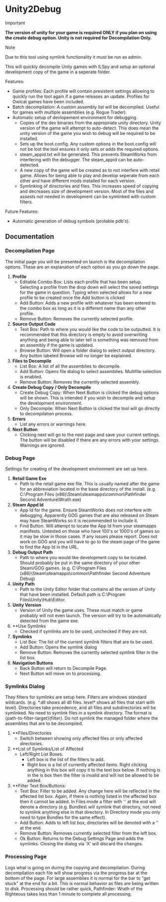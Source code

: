 
# Unity2Debug

> [!IMPORTANT]
> **The version of unity for your game is required ONLY if you plan on using the create debug option. Unity is not required for Decompilation Only.**

> [!NOTE]
> Due to this tool using symlink functionality it must be run as admin.

This will quickly decompile Unity games with ILSpy and setup an optional development copy of the game in a seperate folder.

Features:
* Game profiles: Each profile will contain presistent settings allowing to quickly run the tool again if a game releases an update.  Profiles for Owlcat games have been included.
* Batch decompilation: A custom assembly list will be decompiled. Useful for games with multiple assemblies (e.g. Rogue Trader).
* Automatic setup of devlopement environment for debugging.
  * Copies of the dev binaries from the appropriate unity directory. Unity version of the game will attempt to auto-detect. This does mean the unity version of the game you wish to debug will be required to be installed.
  * Sets up the boot.config.  Any custom options in the boot.config will not be lost the tool ensures it only sets or adds the required options.
  * steam_appid.txt will be generated. This prevents SteamWorks from interfering with the debugger. The steam_appid can be auto-detected.
  * A new copy of the game will be created as to not interfere with retail game. Allows for being able to play and develop seperate from each other and have different mods installed for each version.
  * Symlinking of directories and files. This increases speed of copying and decreases size of development version. Most of the files and assests not needed in development can be symlinked with custom filters.

Future Features:
* Automatic generation of debug symbols (protable pdb's).

## Documentation

### Decompilation Page

The initial page you will be presented on launch is the decompilation options. These are an explanation of each option as you go down the page.

1. **Profile**
    * Editable Combo Box: Lists each profile that has been setup. Selecting a profile from the drop down will select the saved settings for the game in question. Typing when selected allows for a new profile to be created once the Add button is clicked
    * Add Button: Adds a new profile with whatever has been entered to the combo box as long as it is a different name than any other profile.
    * Remove Button: Removes the currently selected profile.
3. **Source Output Code**
   * Text Box: Path to where you would like the code to be outputted. It is recommended that this directory is empty to avoid overwriting anything and being able to later tell is something was removed from an assembly if the game is updated.
   * Browse Button: Will open a folder dialog to select output directory. Any button labeled Browse will no longer be explained.
4. **Files to Decompile**
   * List Box: A list of all the assemblies to decompile.
   * Add Button: Opens file dialog to select assemblies. Multifile selection is enabled.
   * Remove Button: Removes the currently selected assembly.
5. **Create Debug Copy / Only Decompile**
   * Create Debug Copy: When Next Button is clicked the debug options will be shown. This is intended if you wish to decompile and setup the development environment.
   * Only Decompile: When Next Button is clicked the tool will go directly to decompilation process.
6. **Errors**
   * List any errors or warnings here.
7. **Next Button**
   * Clicking next will go to the next page and save your current settings. The button will be disabled if there are any errors with your settings. Warnings are ignored.

### Debug Page

Settings for creating of the development environment are set up here.

1. **Retail Game Exe**
   * Path to the retail game exe file.  This is usually named after the game for an abbreviation located in the base directory of the install. (e.g. C:\Program Files (x86)\Steam\steamapps\common\Pathfinder Second Adventure\Wrath.exe)
2. **Steam Appd Id**
   * App Id for the game. Ensure SteamWorks does not interfere with debugging. Apparently GOG games that are also released on Steam may have SteamWorks so it is recommended to include it.
   * Find Button. Will attempt to locate the App Id from your steamapps manifests. Untested on those who have 100's or 1000's of games so it may be slow in those cases. If any issues please report. Does not work on GOG and you will have to go to the steam page of the game to find the App Id in the URL.
3. **Debug Output Path**
   * Path to where you would like development copy to be located. Should probably be put in the same directory of your other Steam/GOG games. (e.g. C:\Program Files (x86)\Steam\steamapps\common\Pathfinder Second Adventure Debug)
4. **Unity Path**
   * Path to the Unity Editor folder that contains all the version of Unity that have been installed.  Default path is C:\Program Files\Unity\Hub\Editor.
5. **Unity Version**
   * Version of Unity the game uses. These must match or game probably will not even launch. The version will try to be automatically detected from the game exe.
6. **Use Symlinks
   * Checked if symlinks are to be used, unchecked if they are not.
7. **Symlinks**
   * List Box: The list of the current symlink filters that are to be used.
   * Add Button: Opens the symlink dialog
   * Remove Button: Removes the currently selected symlink filter in the list box.
8. **Navigation Buttons**
   * Back Button will return to Decompile Page.
   * Next Button will move on to processing.
  
### Symlinks Dialog

They filters for symlinks are setup here. Filters are windows standard wildcards. (e.g. *.dll shows all dll files. level\* shows all files that start with level). Directories take precedence, and all files and subdirectories will be symlinked. No need to symlink files in a symlink directory. The format is {path-to-filter-target}\{filter}. Do not symlink the managed folder where the assemblies that are to be decompiled.

1. **Files/Directories
   * Switch between showing only affected files or only affected directories.
2. **List of Symlinks/List of Affected
   * Left/Right List Boxes.
     * Left box is the list of the filters to add.
     * Right box is a list of currently affected items. Right clicking anything in this box will copy it to the text box below. If nothing is in the is box then the filter is invalid and will not be allowed to be added.
3. **Filter Text Box/Buttons:
   * Text Box: Filter to be added. Any change here will be reflected in the affected list box. Again, if there is nothing listed in the affected box then it cannot be added.  In Files mode a filter with '\' at the end will denote a directory (e.g. Bundles\ will symlink that directory, not need to symlink anything else in that directory.  In Directory mode you only need to type Bundles for the same effect).
   * Add Button: Adds to left list box, directories will be denoted with a '\' at the end.
   * Remove Button: Removes currently selected filter from the left box.
   * Ok Button: Returns to the Debug Settings Page and adds the symlinks. Closing the dialog via 'X' will discard the changes.

### Processing Page

Logs what is going on during the copying and decompilation. During decompilation each file will show progress via the progress bar at the bottom of the page. For large assemblies it is normal for the bar to "get stuck" at the end for a bit.  This is normal behavior as files are being written to disk.  Processing should be rather quick, Pathfinder: Wrath of the Righteous takes less than 1 minute to complete all processing.
